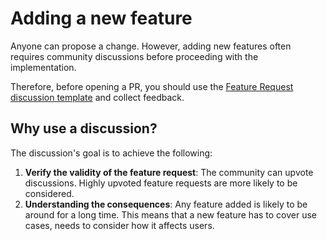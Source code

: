 # Adding a new feature

Anyone can propose a change. However, adding new features often requires community discussions before proceeding with the implementation.

Therefore, before opening a PR, you should use the [Feature Request discussion template](https://github.com/serwist/serwist/discussions/new?category=ideas) and collect feedback.

## Why use a discussion?

The discussion's goal is to achieve the following:

1. **Verify the validity of the feature request**: The community can upvote discussions. Highly upvoted feature requests are more likely to be considered.
2. **Understanding the consequences**: Any feature added is likely to be around for a long time. This means that a new feature has to cover use cases, needs to consider how it affects users.
